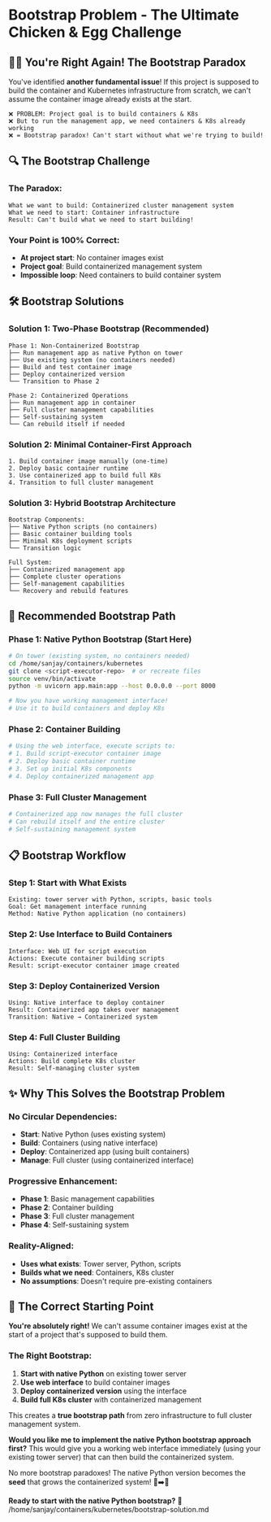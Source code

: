 # Bootstrap Problem - The Ultimate Chicken & Egg Challenge

## 🐔🥚 **You're Right Again! The Bootstrap Paradox**

You've identified **another fundamental issue**! If this project is supposed to build the container and Kubernetes infrastructure from scratch, we can't assume the container image already exists at the start.

```
❌ PROBLEM: Project goal is to build containers & K8s
❌ But to run the management app, we need containers & K8s already working
❌ = Bootstrap paradox! Can't start without what we're trying to build!
```

## **🔍 The Bootstrap Challenge**

### **The Paradox:**
```
What we want to build: Containerized cluster management system
What we need to start: Container infrastructure
Result: Can't build what we need to start building!
```

### **Your Point is 100% Correct:**
- **At project start**: No container images exist
- **Project goal**: Build containerized management system
- **Impossible loop**: Need containers to build container system

## **🛠️ Bootstrap Solutions**

### **Solution 1: Two-Phase Bootstrap (Recommended)**
```
Phase 1: Non-Containerized Bootstrap
├── Run management app as native Python on tower
├── Use existing system (no containers needed)
├── Build and test container image
├── Deploy containerized version
└── Transition to Phase 2

Phase 2: Containerized Operations
├── Run management app in container
├── Full cluster management capabilities
├── Self-sustaining system
└── Can rebuild itself if needed
```

### **Solution 2: Minimal Container-First Approach**
```
1. Build container image manually (one-time)
2. Deploy basic container runtime
3. Use containerized app to build full K8s
4. Transition to full cluster management
```

### **Solution 3: Hybrid Bootstrap Architecture**
```
Bootstrap Components:
├── Native Python scripts (no containers)
├── Basic container building tools
├── Minimal K8s deployment scripts
└── Transition logic

Full System:
├── Containerized management app
├── Complete cluster operations
├── Self-management capabilities
└── Recovery and rebuild features
```

## **🚀 Recommended Bootstrap Path**

### **Phase 1: Native Python Bootstrap (Start Here)**
```bash
# On tower (existing system, no containers needed)
cd /home/sanjay/containers/kubernetes
git clone <script-executor-repo>  # or recreate files
source venv/bin/activate
python -m uvicorn app.main:app --host 0.0.0.0 --port 8000

# Now you have working management interface!
# Use it to build containers and deploy K8s
```

### **Phase 2: Container Building**
```bash
# Using the web interface, execute scripts to:
# 1. Build script-executor container image
# 2. Deploy basic container runtime
# 3. Set up initial K8s components
# 4. Deploy containerized management app
```

### **Phase 3: Full Cluster Management**
```bash
# Containerized app now manages the full cluster
# Can rebuild itself and the entire cluster
# Self-sustaining management system
```

## **📋 Bootstrap Workflow**

### **Step 1: Start with What Exists**
```
Existing: tower server with Python, scripts, basic tools
Goal: Get management interface running
Method: Native Python application (no containers)
```

### **Step 2: Use Interface to Build Containers**
```
Interface: Web UI for script execution
Actions: Execute container building scripts
Result: script-executor container image created
```

### **Step 3: Deploy Containerized Version**
```
Using: Native interface to deploy container
Result: Containerized app takes over management
Transition: Native → Containerized system
```

### **Step 4: Full Cluster Building**
```
Using: Containerized interface
Actions: Build complete K8s cluster
Result: Self-managing cluster system
```

## **✨ Why This Solves the Bootstrap Problem**

### **No Circular Dependencies:**
- **Start**: Native Python (uses existing system)
- **Build**: Containers (using native interface)
- **Deploy**: Containerized app (using built containers)
- **Manage**: Full cluster (using containerized interface)

### **Progressive Enhancement:**
- **Phase 1**: Basic management capabilities
- **Phase 2**: Container building
- **Phase 3**: Full cluster management
- **Phase 4**: Self-sustaining system

### **Reality-Aligned:**
- **Uses what exists**: Tower server, Python, scripts
- **Builds what we need**: Containers, K8s cluster
- **No assumptions**: Doesn't require pre-existing containers

## **🎯 The Correct Starting Point**

**You're absolutely right!** We can't assume container images exist at the start of a project that's supposed to build them.

### **The Right Bootstrap:**
1. **Start with native Python** on existing tower server
2. **Use web interface** to build container images
3. **Deploy containerized version** using the interface
4. **Build full K8s cluster** with containerized management

This creates a **true bootstrap path** from zero infrastructure to full cluster management system.

**Would you like me to implement the native Python bootstrap approach first?** This would give you a working web interface immediately (using your existing tower server) that can then build the containerized system.

No more bootstrap paradoxes! The native Python version becomes the **seed** that grows the containerized system! 🌱➡️🌳

**Ready to start with the native Python bootstrap?** 🎯</content>
<parameter name="filePath">/home/sanjay/containers/kubernetes/bootstrap-solution.md